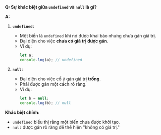 **Q: Sự khác biệt giữa `undefined` và `null` là gì?**

**A:**  
1. **`undefined`:**  
   - Một biến là `undefined` khi nó được khai báo nhưng chưa gán giá trị.  
   - Đại diện cho việc **chưa có giá trị được gán**.  
   - Ví dụ:  
     ```javascript
     let a;
     console.log(a); // undefined
     ```

2. **`null`:**  
   - Đại diện cho việc cố ý gán giá trị **trống**.  
   - Phải được gán một cách rõ ràng.  
   - Ví dụ:  
     ```javascript
     let b = null;
     console.log(b); // null
     ```

**Khác biệt chính:**  
- `undefined` biểu thị rằng một biến chưa được khởi tạo.  
- `null` được gán rõ ràng để thể hiện "không có giá trị."  
